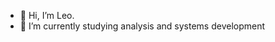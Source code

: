 - 👋 Hi, I’m Leo.
- 🌱 I’m currently studying analysis and systems development

<!---
lbritoj/lbritoj is a ✨ special ✨ repository because its `README.md` (this file) appears on your GitHub profile.
You can click the Preview link to take a look at your changes.
--->
